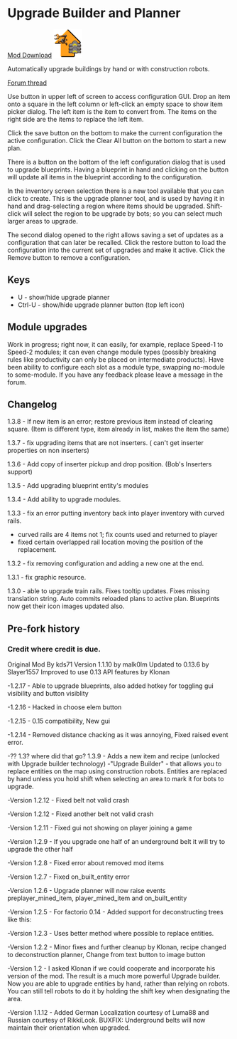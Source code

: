 # Upgrade Builder and Planner

[Mod Download](https://mods.factorio.com/mods/d3x0r/upgrade-planner2) ![icon](images/thumb.png)

Automatically upgrade buildings by hand or with construction robots.

[Forum thread](https://forums.factorio.com/viewtopic.php?uid=44344&f=92&t=50975)

Use button in upper left of screen to access configuration GUI.  Drop an item onto a square in the left column or left-click an empty space to 
show item picker dialog.  The left item is the item to convert from.  The items on the right side are the items to replace the left item.

Click the save button on the bottom to make the current configuration the active configuration.  Click the Clear All button on the bottom to start 
a new plan.

There is a button on the bottom of the left configuration dialog that is used to upgrade blueprints.  Having a blueprint in hand and clicking on the
button will update all items in the blueprint according to the configuration.

In the inventory screen selection there is a new tool available that you can click to create.  This is the upgrade planner tool, and 
is used by having it in hand and drag-selecting a region where items should be upgraded.   Shift-click will select the region to be upgrade
by bots; so you can select much larger areas to upgrade.

The second dialog opened to the right allows saving a set of updates as a configuration that can later be recalled.  Click the restore button to
load the configuration into the current set of upgrades and make it active.  Click the Remove button to remove a configuration. 

## Keys
  - U - show/hide upgrade planner
  - Ctrl-U - show/hide upgrade planner button (top left icon)

## Module upgrades

Work in progress; right now, it can easily, for example, replace Speed-1 to Speed-2 modules; it can even change module types 
(possibly breaking rules like productivity can only be placed on intermediate products).  Have been ability to configure each slot
as a module type, swapping no-module to some-module.  If you have any feedback please leave a message in the forum.


## Changelog

1.3.8 - If new item is an error; restore previous item instead of clearing square.  (Item is different type, item already in list, makes the item the same)

1.3.7 - fix upgrading items that are not inserters. ( can't get inserter properties on non inserters)

1.3.6 - Add copy of inserter pickup and drop position.  (Bob's Inserters support)

1.3.5 - Add upgrading blueprint entity's modules

1.3.4 - Add ability to upgrade modules.

1.3.3 - fix an error putting inventory back into player inventory with curved rails.
  - curved rails are 4 items not 1; fix counts used and returned to player
  - fixed certain overlapped rail location moving the position of the replacement.

1.3.2 - fix removing configuration and adding a new one at the end.

1.3.1 - fix graphic resource.

1.3.0 - able to upgrade train rails.  Fixes tooltip updates.  Fixes missing translation string.  Auto commits reloaded plans to active plan.
Blueprints now get their icon images updated also.

## Pre-fork history 

### Credit where credit is due.
Original Mod By kds71
Version 1.1.10 by malk0lm
Updated to 0.13.6 by Slayer1557
Improved to use 0.13 API features by Klonan

-1.2.17 - Able to upgrade blueprints, also added hotkey for toggling gui visibility and button visiblity

-1.2.16 - Hacked in choose elem button

-1.2.15 - 0.15 compatibility, New gui

-1.2.14 - Removed distance chacking as it was annoying, Fixed raised event error.

-?? 1.3? where did that go? 
  1.3.9 - Adds a new item and recipe (unlocked with Upgrade builder technology) -"Upgrade Builder" - that allows you to replace entities on the map using construction robots. Entities are replaced by hand unless you hold shift when selecting an area to mark it for bots to upgrade.

-Version 1.2.12 - Fixed belt not valid crash

-Version 1.2.12 - Fixed another belt not valid crash

-Version 1.2.11 - Fixed gui not showing on player joining a game

-Version 1.2.9 - If you upgrade one half of an underground belt it will try to upgrade the other half

-Version 1.2.8 - Fixed error about removed mod items

-Version 1.2.7 - Fixed on_built_entity error

-Version 1.2.6 - Upgrade planner will now raise events preplayer_mined_item, player_mined_item and on_built_entity

-Version 1.2.5 - For factorio 0.14 - Added support for deconstructing trees like this:

-Version 1.2.3 - Uses better method where possible to replace entities.

-Version 1.2.2 - Minor fixes and further cleanup by Klonan, recipe changed to deconstruction planner, Change from text button to image button

-Version 1.2 - I asked Klonan if we could cooperate and incorporate his version of the mod. The result is a much more powerful Upgrade builder. Now you are able to upgrade entities by hand, rather than relying on robots. You can still tell robots to do it by holding the shift key when designating the area.

-Version 1.1.12 - Added German Localization courtesy of Luma88 and Russian courtesy of RikkiLook. BUXFIX: Underground belts will now maintain their orientation when upgraded.


